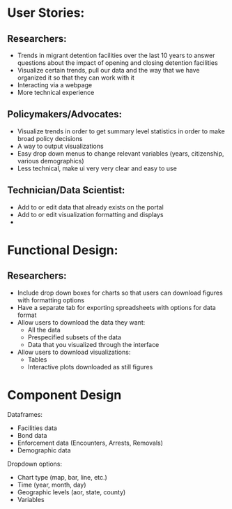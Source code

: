 # User Stories:

## Researchers:
- Trends in migrant detention facilities over the last 10 years to answer questions about the impact of opening and closing detention facilities
- Visualize certain trends, pull our data and the way that we have organized it so that they can work with it
- Interacting via a webpage 
- More technical experience

## Policymakers/Advocates:
- Visualize trends in order to get summary level statistics in order to make broad policy decisions
- A way to output visualizations
- Easy drop down menus to change relevant variables (years, citizenship, various demographics)
- Less technical, make ui very very clear and easy to use


## Technician/Data Scientist:
- Add to or edit data that already exists on the portal
- Add to or edit visualization formatting and displays
- 

# Functional Design: 

## Researchers:

- Include drop down boxes for charts so that users can download figures with formatting options
- Have a separate tab for exporting spreadsheets with options for data format
- Allow users to download the data they want:
  - All the data
  - Prespecified subsets of the data
  - Data that you visualized through the interface
- Allow users to download visualizations:
  - Tables
  - Interactive plots downloaded as still figures

# Component Design

Dataframes:
- Facilities data
- Bond data
- Enforcement data (Encounters, Arrests, Removals)
- Demographic data


Dropdown options:
- Chart type (map, bar, line, etc.)
- Time (year, month, day)
- Geographic levels (aor, state, county)
- Variables


